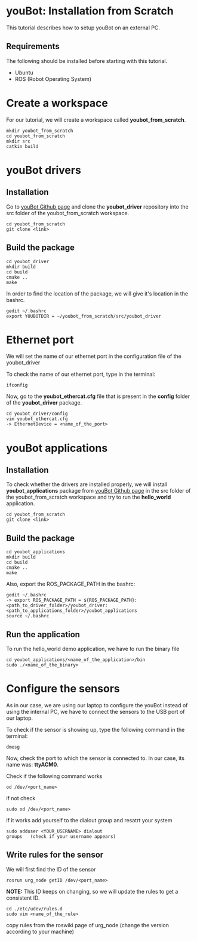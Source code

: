 # youBot: Installation from Scratch

This tutorial describes how to setup youBot on an external PC.
## Requirements

The following should be installed before starting with this tutorial.

* Ubuntu
* ROS (Robot Operating System)

# Create a workspace

For our tutorial, we will create a workspace called **youbot_from_scratch**.

```
mkdir youbot_from_scratch
cd youbot_from_scratch
mkdir src
catkin build
```

# youBot drivers

## Installation

Go to [youBot Github page](https://github.com/youbot) and clone the **youbot_driver** repository into the src folder of the youbot_from_scratch workspace.

```
cd youbot_from_scratch
git clone <link>
```
## Build the package

```
cd youbot_driver
mkdir build
cd build
cmake ..
make
```
In order to find the location of the package, we will give it's location in the bashrc.

```
gedit ~/.bashrc
export YOUBOTDIR = ~/youbot_from_scratch/src/youbot_driver
```

# Ethernet port

We will set the name of our ethernet port in the configuration file of the youbot_driver

To check the name of our ethernet port, type in the terminal:

```
ifconfig
```

Now, go to the **youbot_ethercat.cfg** file that is present in the **config** folder of the **youbot_driver**
package.

```
cd youbot_driver/config
vim youbot_ethercat.cfg
-> EthernetDevice = <name_of_the_port> 
```

# youBot applications

## Installation

To check whether the drivers are installed properly, we will install **youbot_applications** package from [youBot Github page](https://github.com/youbot) in the src folder of the youbot_from_scratch workspace and try to run the **hello_world** application.

```
cd youbot_from_scratch
git clone <link>
```

## Build the package
```
cd youbot_applications
mkdir build
cd build
cmake ..
make
```
Also, export the ROS_PACKAGE_PATH in the bashrc:

```
gedit ~/.bashrc
-> export ROS_PACKAGE_PATH = ${ROS_PACKAGE_PATH}:<path_to_driver_folder>/youbot_driver:<path_to_applications_folder>/youbot_applications
source ~/.bashrc
```

## Run the application

To run the hello_world demo application, we have to run the binary file

```
cd youbot_applications/<name_of_the_application>/bin
sudo ./<name_of_the_binary>
```

# Configure the sensors

As in our case, we are using our laptop to configure the youBot instead of using the internal PC, we have to connect the sensors to the USB port of our laptop.

To check if the sensor is showing up, type the following command in the terminal:

```
dmesg
```
Now, check the port to which the sensor is connected to. In our case, its name was: **ttyACM0**.

Check if the following command works

```
od /dev/<port_name>
```
if not check

```
sudo od /dev/<port_name>
```
if it works add yourself to the dialout group and resatrt your system

```
sudo adduser <YOUR_USERNAME> dialout
groups   (check if your username appears)
```

## Write rules for the sensor

We will first find the ID of the sensor

```
rosrun urg_node getID /dev/<port_name>
```

**NOTE:** This ID keeps on changing, so we will update the rules to get a consistent ID.

```
cd ./etc/udev/rules.d
sudo vim <name_of_the_rule>
```
copy rules from the roswiki page of urg_node (change the version according to your machine)



